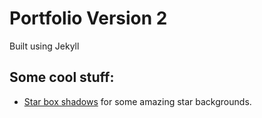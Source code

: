 # Portfolio Version 2

Built using Jekyll

## Some cool stuff:
* [Star box shadows](https://pastebin.com/gEfdRwgc) for some amazing star backgrounds.
